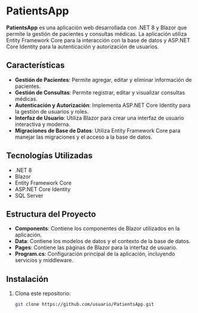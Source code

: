 # PatientsApp

**PatientsApp** es una aplicación web desarrollada con .NET 8 y Blazor que permite la gestión de pacientes y consultas médicas. La aplicación utiliza Entity Framework Core para la interacción con la base de datos y ASP.NET Core Identity para la autenticación y autorización de usuarios.

## Características

- **Gestión de Pacientes**: Permite agregar, editar y eliminar información de pacientes.
- **Gestión de Consultas**: Permite registrar, editar y visualizar consultas médicas.
- **Autenticación y Autorización**: Implementa ASP.NET Core Identity para la gestión de usuarios y roles.
- **Interfaz de Usuario**: Utiliza Blazor para crear una interfaz de usuario interactiva y moderna.
- **Migraciones de Base de Datos**: Utiliza Entity Framework Core para manejar las migraciones y el acceso a la base de datos.

## Tecnologías Utilizadas

- .NET 8
- Blazor
- Entity Framework Core
- ASP.NET Core Identity
- SQL Server

## Estructura del Proyecto

- **Components**: Contiene los componentes de Blazor utilizados en la aplicación.
- **Data**: Contiene los modelos de datos y el contexto de la base de datos.
- **Pages**: Contiene las páginas de Blazor para la interfaz de usuario.
- **Program.cs**: Configuración principal de la aplicación, incluyendo servicios y middleware.

## Instalación

1. Clona este repositorio:
   ```bash
   git clone https://github.com/usuario/PatientsApp.git
```
